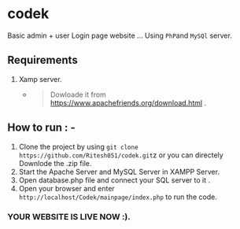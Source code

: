 # codek
Basic admin + user Login page website ...  Using `PhP`and `MySQl` server. 

## Requirements
1. Xamp server. 
     - > Dowloade it from https://www.apachefriends.org/download.html . 

## How to run : - 

1. Clone the project by using `git clone https://github.com/Ritesh051/codek.git`z or you can directely Downlode the .zip file.
2. Start the Apache Server and MySQL Server in XAMPP Server.
3. Open database.php file and connect your SQL server to it .
4. Open your browser and enter `http://localhost/Codek/mainpage/index.php` to run the code. 


###  YOUR WEBSITE IS LIVE NOW :). 
